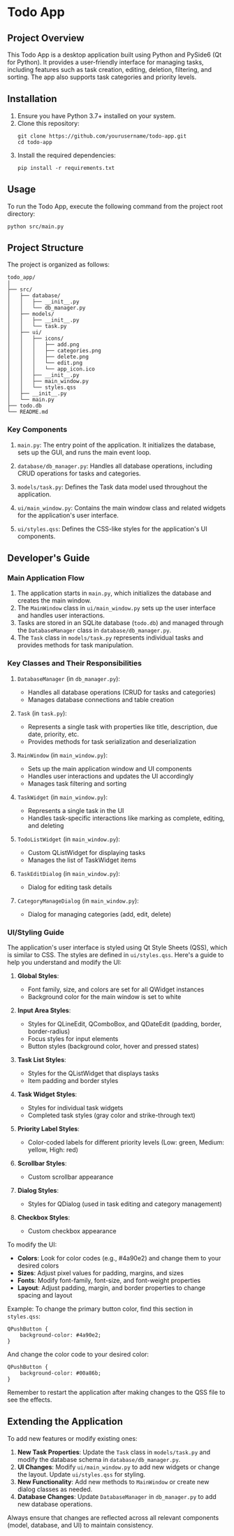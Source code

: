 # Todo App

## Project Overview

This Todo App is a desktop application built using Python and PySide6 (Qt for Python). It provides a user-friendly interface for managing tasks, including features such as task creation, editing, deletion, filtering, and sorting. The app also supports task categories and priority levels.

## Installation

1. Ensure you have Python 3.7+ installed on your system.
2. Clone this repository:
   ```
   git clone https://github.com/yourusername/todo-app.git
   cd todo-app
   ```
3. Install the required dependencies:
   ```
   pip install -r requirements.txt
   ```

## Usage

To run the Todo App, execute the following command from the project root directory:

```
python src/main.py
```

## Project Structure

The project is organized as follows:

```
todo_app/
│
├── src/
│   ├── database/
│   │   ├── __init__.py
│   │   └── db_manager.py
│   ├── models/
│   │   ├── __init__.py
│   │   └── task.py
│   ├── ui/
│   │   ├── icons/
│   │   │   ├── add.png
│   │   │   ├── categories.png
│   │   │   ├── delete.png
│   │   │   └── edit.png
│   │   │   └── app_icon.ico
│   │   ├── __init__.py
│   │   ├── main_window.py
│   │   └── styles.qss
│   ├── __init__.py
│   └── main.py
├── todo.db
└── README.md
```

### Key Components

1. `main.py`: The entry point of the application. It initializes the database, sets up the GUI, and runs the main event loop.

2. `database/db_manager.py`: Handles all database operations, including CRUD operations for tasks and categories.

3. `models/task.py`: Defines the Task data model used throughout the application.

4. `ui/main_window.py`: Contains the main window class and related widgets for the application's user interface.

5. `ui/styles.qss`: Defines the CSS-like styles for the application's UI components.

## Developer's Guide

### Main Application Flow

1. The application starts in `main.py`, which initializes the database and creates the main window.
2. The `MainWindow` class in `ui/main_window.py` sets up the user interface and handles user interactions.
3. Tasks are stored in an SQLite database (`todo.db`) and managed through the `DatabaseManager` class in `database/db_manager.py`.
4. The `Task` class in `models/task.py` represents individual tasks and provides methods for task manipulation.

### Key Classes and Their Responsibilities

1. `DatabaseManager` (in `db_manager.py`):
   - Handles all database operations (CRUD for tasks and categories)
   - Manages database connections and table creation

2. `Task` (in `task.py`):
   - Represents a single task with properties like title, description, due date, priority, etc.
   - Provides methods for task serialization and deserialization

3. `MainWindow` (in `main_window.py`):
   - Sets up the main application window and UI components
   - Handles user interactions and updates the UI accordingly
   - Manages task filtering and sorting

4. `TaskWidget` (in `main_window.py`):
   - Represents a single task in the UI
   - Handles task-specific interactions like marking as complete, editing, and deleting

5. `TodoListWidget` (in `main_window.py`):
   - Custom QListWidget for displaying tasks
   - Manages the list of TaskWidget items

6. `TaskEditDialog` (in `main_window.py`):
   - Dialog for editing task details

7. `CategoryManageDialog` (in `main_window.py`):
   - Dialog for managing categories (add, edit, delete)

### UI/Styling Guide

The application's user interface is styled using Qt Style Sheets (QSS), which is similar to CSS. The styles are defined in `ui/styles.qss`. Here's a guide to help you understand and modify the UI:

1. **Global Styles**: 
   - Font family, size, and colors are set for all QWidget instances
   - Background color for the main window is set to white

2. **Input Area Styles**:
   - Styles for QLineEdit, QComboBox, and QDateEdit (padding, border, border-radius)
   - Focus styles for input elements
   - Button styles (background color, hover and pressed states)

3. **Task List Styles**:
   - Styles for the QListWidget that displays tasks
   - Item padding and border styles

4. **Task Widget Styles**:
   - Styles for individual task widgets
   - Completed task styles (gray color and strike-through text)

5. **Priority Label Styles**:
   - Color-coded labels for different priority levels (Low: green, Medium: yellow, High: red)

6. **Scrollbar Styles**:
   - Custom scrollbar appearance

7. **Dialog Styles**:
   - Styles for QDialog (used in task editing and category management)

8. **Checkbox Styles**:
   - Custom checkbox appearance

To modify the UI:

- **Colors**: Look for color codes (e.g., #4a90e2) and change them to your desired colors
- **Sizes**: Adjust pixel values for padding, margins, and sizes
- **Fonts**: Modify font-family, font-size, and font-weight properties
- **Layout**: Adjust padding, margin, and border properties to change spacing and layout

Example: To change the primary button color, find this section in `styles.qss`:

```qss
QPushButton {
    background-color: #4a90e2;
}
```

And change the color code to your desired color:

```qss
QPushButton {
    background-color: #00a86b;
}
```

Remember to restart the application after making changes to the QSS file to see the effects.

## Extending the Application

To add new features or modify existing ones:

1. **New Task Properties**: Update the `Task` class in `models/task.py` and modify the database schema in `database/db_manager.py`.
2. **UI Changes**: Modify `ui/main_window.py` to add new widgets or change the layout. Update `ui/styles.qss` for styling.
3. **New Functionality**: Add new methods to `MainWindow` or create new dialog classes as needed.
4. **Database Changes**: Update `DatabaseManager` in `db_manager.py` to add new database operations.

Always ensure that changes are reflected across all relevant components (model, database, and UI) to maintain consistency.